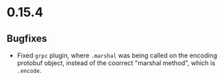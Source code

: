 # 0.15.4

## Bugfixes

* Fixed `grpc` plugin, where `.marshal` was being called on the encoding protobuf object, instead of the coorrect "marshal method", which is `.encode`.